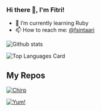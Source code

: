 
### Hi there 👋, I'm Fitri!

- 🌱 I’m currently learning Ruby
- 📫 How to reach me: <a href="https://twitter.com/fsintaari">@fsintaari</a> 

![Github stats](https://github-readme-stats.vercel.app/api?username=fitrisinta&theme=react&show_icons=true&count_private=true)

![Top Languages Card](https://github-readme-stats.vercel.app/api/top-langs/?username=fitrisinta&layout=compact)


## My Repos

[![Chirp](https://github-readme-stats.vercel.app/api/pin/?username=fitrisinta&repo=chirp&show_owner=true)](https://github.com/fitrisinta/chirp)

[![Yum!](https://github-readme-stats.vercel.app/api/pin/?username=fitrisinta&repo=yum&show_owner=true)](https://github.com/fitrisinta/yum)
